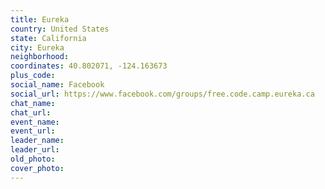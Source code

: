 ```yaml
---
title: Eureka
country: United States
state: California
city: Eureka
neighborhood: 
coordinates: 40.802071, -124.163673
plus_code:
social_name: Facebook
social_url: https://www.facebook.com/groups/free.code.camp.eureka.ca
chat_name:
chat_url:
event_name:
event_url:
leader_name:
leader_url:
old_photo: 
cover_photo:
---
```

